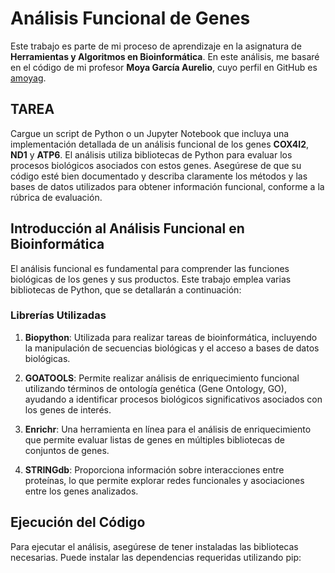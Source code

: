 # Análisis Funcional de Genes

Este trabajo es parte de mi proceso de aprendizaje en la asignatura de **Herramientas y Algoritmos en Bioinformática**. En este análisis, me basaré en el código de mi profesor **Moya García Aurelio**, cuyo perfil en GitHub es [amoyag](https://github.com/amoyag).

## TAREA

Cargue un script de Python o un Jupyter Notebook que incluya una implementación detallada de un análisis funcional de los genes **COX4I2**, **ND1** y **ATP6**. El análisis utiliza bibliotecas de Python para evaluar los procesos biológicos asociados con estos genes. Asegúrese de que su código esté bien documentado y describa claramente los métodos y las bases de datos utilizados para obtener información funcional, conforme a la rúbrica de evaluación.

## Introducción al Análisis Funcional en Bioinformática

El análisis funcional es fundamental para comprender las funciones biológicas de los genes y sus productos. Este trabajo emplea varias bibliotecas de Python, que se detallarán a continuación:

### Librerías Utilizadas

1. **Biopython**: Utilizada para realizar tareas de bioinformática, incluyendo la manipulación de secuencias biológicas y el acceso a bases de datos biológicas.
   
2. **GOATOOLS**: Permite realizar análisis de enriquecimiento funcional utilizando términos de ontología genética (Gene Ontology, GO), ayudando a identificar procesos biológicos significativos asociados con los genes de interés.
   
3. **Enrichr**: Una herramienta en línea para el análisis de enriquecimiento que permite evaluar listas de genes en múltiples bibliotecas de conjuntos de genes.
   
4. **STRINGdb**: Proporciona información sobre interacciones entre proteínas, lo que permite explorar redes funcionales y asociaciones entre los genes analizados.

## Ejecución del Código

Para ejecutar el análisis, asegúrese de tener instaladas las bibliotecas necesarias. Puede instalar las dependencias requeridas utilizando pip:
